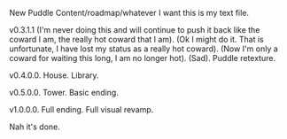 New Puddle Content/roadmap/whatever I want this is my text file.

v0.3.1.1 (I'm never doing this and will continue to push it back like the coward I am, the really hot coward that I am).
(Ok I might do it. That is unfortunate, I have lost my status as a really hot coward).
(Now I'm only a coward for waiting this long, I am no longer hot).
(Sad).
Puddle retexture.

v0.4.0.0.
House.
Library.

v0.5.0.0.
Tower.
Basic ending.

v1.0.0.0.
Full ending.
Full visual revamp.


Nah it's done.